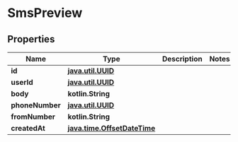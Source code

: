 
# SmsPreview

## Properties
Name | Type | Description | Notes
------------ | ------------- | ------------- | -------------
**id** | [**java.util.UUID**](java.util.UUID) |  | 
**userId** | [**java.util.UUID**](java.util.UUID) |  | 
**body** | **kotlin.String** |  | 
**phoneNumber** | [**java.util.UUID**](java.util.UUID) |  | 
**fromNumber** | **kotlin.String** |  | 
**createdAt** | [**java.time.OffsetDateTime**](java.time.OffsetDateTime) |  | 



